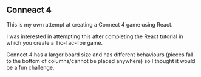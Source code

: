 ## Conneact 4 

This is my own attempt at creating a Connect 4 game using React.

I was interested in attempting this after completing the React tutorial in which you create a Tic-Tac-Toe game.

Connect 4 has a larger board size and has different behaviours (pieces fall to the bottom of columns/cannot be placed anywhere) 
so I thought it would be a fun challenge.

